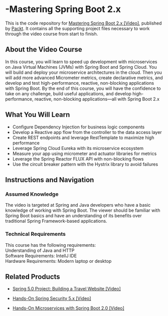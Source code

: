 # -Mastering Spring Boot 2.x
This is the code repository for [Mastering Spring Boot 2.x [Video]](https://www.packtpub.com/programming/mastering-spring-boot-2-x-video), published by [Packt](https://www.packtpub.com/?utm_source=github). It contains all the supporting project files necessary to work through the video course from start to finish.

 

## About the Video Course
In this course, you will learn to speed up development with microservices on Java Virtual Machines (JVMs) with Spring Boot and Spring Cloud. You will build and deploy your microservice architectures in the cloud. 
Then you will add more advanced Micrometer metrics, create declarative metrics, and develop and test high-performance, reactive, non-blocking applications with Spring Boot.
By the end of this course, you will have the confidence to take on any challenge, build useful applications, and develop high-performance, reactive, non-blocking applications—all with Spring Boot 2.x
 

<H2>What You Will Learn</H2>
<DIV class=book-info-will-learn-text>
<UL>
<LI>Configure Dependency Injection for business logic components
<LI>Develop a Reactive app flow from the controller to the data access layer
<LI>Create REST endpoints and leverage RestTemplate to maximize high performance
<LI>Leverage Spring Cloud Eureka with its microservice ecosystem
<LI>Measure your app using micrometer and actuator libraries for metrics
<LI>Leverage the Spring Reactor FLUX API with non-blocking flows
<LI>Use the circuit breaker pattern with the Hystrix library to avoid failures
</LI></UL></DIV>

 

## Instructions and Navigation
### Assumed Knowledge
The video is targeted at Spring and Java developers who have a basic knowledge of working with Spring Boot. The viewer should be familiar with Spring Boot basics and have an understanding of its benefits over traditional Spring Framework-based applications.
### Technical Requirements
This course has the following requirements:<br/>
Understanding of Java and HTTP <br/>
Software Requirements: IntellJ IDE <br/>
Hardware Requirements: Modern laptop or desktop <br/> 

 

 

 


## Related Products
* [Spring 5.0 Project: Building a Travel Website [Video]](https://www.packtpub.com/application-development/spring-50-project-building-travel-website-video)

 

* [Hands-On Spring Security 5.x [Video]](https://www.packtpub.com/application-development/hands-spring-security-5x-video)

 

* [Hands-On Microservices with Spring Boot 2.0 [Video]](https://www.packtpub.com/application-development/hands-microservices-spring-boot-20-video)
